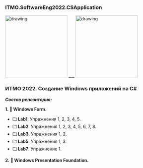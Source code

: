 ### ITMO.SoftwareEng2022.CSApplication ###

<img src="https://ie.wampi.ru/2022/09/26/WF.jpg" alt="drawing" width="200"/> ___ <img src="https://ic.wampi.ru/2022/09/26/wpf.png" alt="drawing" width="200"/>

### ИТМО 2022. Создание Windows приложений на C# ###
***Состав репозитория:***

<strong>1. &#128194; Windows Form. </strong> 

+ <strong>&#128448; Lab1</strong>. Упражнения 1, 2, 3, 4, 5.
+ <strong>&#128448; Lab2</strong>. Упражнения 1, 2, 3, 4, 5, 6, 7, 8.
+ <strong>&#128448; Lab3</strong>. Упражнения 1, 2.
+ <strong>&#128448; Lab5</strong>. Упражнения 1, 3.
+ <strong>&#128448; Lab7</strong>. Упражнение 1.

<strong>2. &#128194; Windows Presentation Foundation. </strong> 
